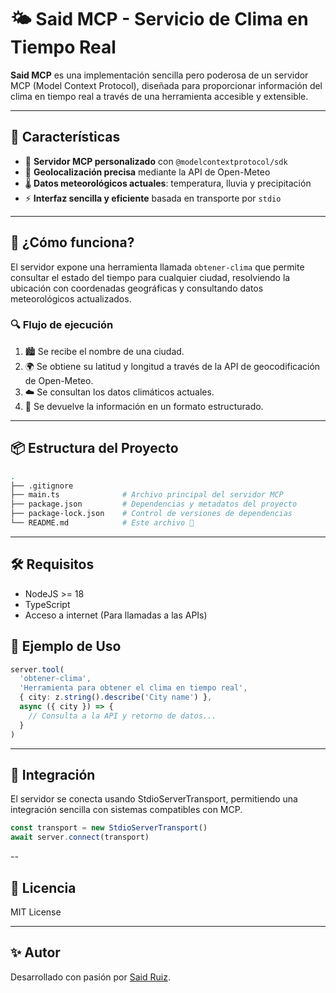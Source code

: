 # 🌤️ Said MCP - Servicio de Clima en Tiempo Real

**Said MCP** es una implementación sencilla pero poderosa de un servidor MCP (Model Context Protocol), diseñada para proporcionar información del clima en tiempo real a través de una herramienta accesible y extensible.

---

## 🚀 Características

- 🔧 **Servidor MCP personalizado** con `@modelcontextprotocol/sdk`
- 📍 **Geolocalización precisa** mediante la API de Open-Meteo
- 🌡️ **Datos meteorológicos actuales**: temperatura, lluvia y precipitación
- ⚡ **Interfaz sencilla y eficiente** basada en transporte por `stdio`

---

## 🧠 ¿Cómo funciona?

El servidor expone una herramienta llamada `obtener-clima` que permite consultar el estado del tiempo para cualquier ciudad, resolviendo la ubicación con coordenadas geográficas y consultando datos meteorológicos actualizados.

### 🔍 Flujo de ejecución

1. 🏙️ Se recibe el nombre de una ciudad.
2. 🌍 Se obtiene su latitud y longitud a través de la API de geocodificación de Open-Meteo.
3. ☁️ Se consultan los datos climáticos actuales.
4. 📝 Se devuelve la información en un formato estructurado.

---

## 📦 Estructura del Proyecto

```bash
.
├── .gitignore
├── main.ts              # Archivo principal del servidor MCP
├── package.json         # Dependencias y metadatos del proyecto
├── package-lock.json    # Control de versiones de dependencias
└── README.md            # Este archivo 📝
```

---

## 🛠️ Requisitos

- NodeJS >= 18
- TypeScript
- Acceso a internet (Para llamadas a las APIs)

## 🧪 Ejemplo de Uso

```ts
server.tool(
  'obtener-clima',
  'Herramienta para obtener el clima en tiempo real',
  { city: z.string().describe('City name') },
  async ({ city }) => {
    // Consulta a la API y retorno de datos...
  }
)
```

---

## 🔌 Integración

El servidor se conecta usando StdioServerTransport, permitiendo una integración sencilla con sistemas compatibles con MCP.

```ts
const transport = new StdioServerTransport()
await server.connect(transport)
```

--

## 📜 Licencia

MIT License

---

## ✨ Autor

Desarrollado con pasión por [Said Ruiz](https://said-coverletter.vercel.app).